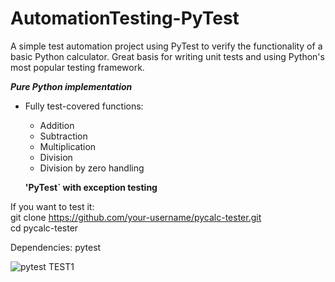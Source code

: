 # AutomationTesting-PyTest
A simple test automation project using PyTest to verify the functionality of a basic Python calculator. Great basis for writing unit tests and using Python's most popular testing framework.

***Pure Python implementation***
- Fully test-covered functions: <br/>
  - Addition <br/>
  - Subtraction <br/>
  - Multiplication <br/>
  - Division <br/> 
  - Division by zero handling <br/>
  
  **'PyTest` with exception testing**

If you want to test it: <br/>
git clone https://github.com/your-username/pycalc-tester.git <br/>
cd pycalc-tester <br/>

Dependencies: pytest

![pytest TEST1 ](https://github.com/user-attachments/assets/c2d62631-f259-45c0-8c7f-6d9531e78691)
